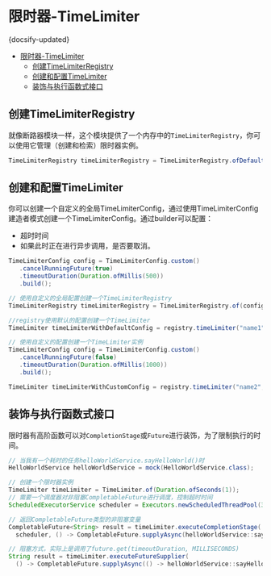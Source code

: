 # 限时器-TimeLimiter
{docsify-updated}

- [限时器-TimeLimiter](#限时器-timelimiter)
	- [创建TimeLimiterRegistry](#创建timelimiterregistry)
	- [创建和配置TimeLimiter](#创建和配置timelimiter)
	- [装饰与执行函数式接口](#装饰与执行函数式接口)


## 创建TimeLimiterRegistry

就像断路器模块一样，这个模块提供了一个内存中的`TimeLimiterRegistry`，你可以使用它管理（创建和检索）限时器实例。

```java
TimeLimiterRegistry timeLimiterRegistry = TimeLimiterRegistry.ofDefaults();
```

## 创建和配置TimeLimiter

你可以创建一个自定义的全局TimeLimiterConfig，通过使用TimeLimiterConfig建造者模式创建一个TimeLimiterConfig。通过builder可以配置：

- 超时时间
- 如果此时正在进行异步调用，是否要取消。

```java
TimeLimiterConfig config = TimeLimiterConfig.custom()
   .cancelRunningFuture(true)
   .timeoutDuration(Duration.ofMillis(500))
   .build();

// 使用自定义的全局配置创建一个TimeLimiterRegistry
TimeLimiterRegistry timeLimiterRegistry = TimeLimiterRegistry.of(config);

//registry使用默认的配置创建一个TimeLimiter
TimeLimiter timeLimiterWithDefaultConfig = registry.timeLimiter("name1");

// 使用自定义的配置创建一个TimeLimiter实例
TimeLimiterConfig config = TimeLimiterConfig.custom()
   .cancelRunningFuture(false)
   .timeoutDuration(Duration.ofMillis(1000))
   .build();

TimeLimiter timeLimiterWithCustomConfig = registry.timeLimiter("name2", config);
```



## 装饰与执行函数式接口

限时器有高阶函数可以对`CompletionStage`或`Future`进行装饰，为了限制执行的时间。

```java
// 当我有一个耗时的任务helloWorldService.sayHelloWorld()时
HelloWorldService helloWorldService = mock(HelloWorldService.class);

// 创建一个限时器实例
TimeLimiter timeLimiter = TimeLimiter.of(Duration.ofSeconds(1));
// 需要一个调度器对非阻塞CompletableFuture进行调度，控制超时时间
ScheduledExecutorService scheduler = Executors.newScheduledThreadPool(3);

// 返回CompletableFuture类型的非阻塞变量
CompletableFuture<String> result = timeLimiter.executeCompletionStage(
  scheduler, () -> CompletableFuture.supplyAsync(helloWorldService::sayHelloWorld)).toCompletableFuture();

// 阻塞方式，实际上是调用了future.get(timeoutDuration, MILLISECONDS)
String result = timeLimiter.executeFutureSupplier(
  () -> CompletableFuture.supplyAsync(() -> helloWorldService::sayHelloWorld));
```


